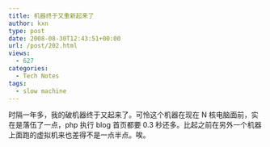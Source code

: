```yaml
---
title: 机器终于又重新起来了
author: kxn
type: post
date: 2008-08-30T12:43:51+00:00
url: /post/202.html
views:
  - 627
categories:
  - Tech Notes
tags:
  - slow machine
---
```


时隔一年多，我的破机器终于又起来了。可怜这个机器在现在 N 核电脑面前，实在是落伍了一点，php 执行 blog 首页都要 0.3 秒还多。比起之前在另外一个机器上面跑的虚拟机来也差得不是一点半点。唉。
